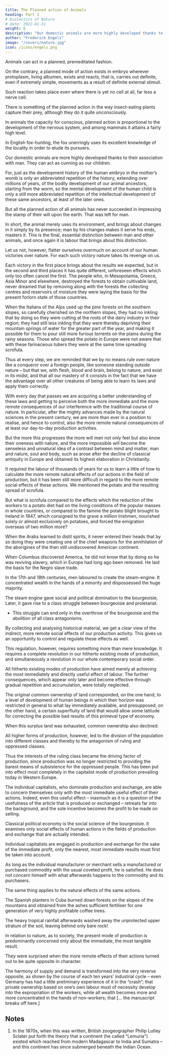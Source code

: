 ```yaml
---
title: The Planned action of Animals
heading: Part 3
# Dialectics of Nature
# date: 2022-01-31
weight: 6
description: "Our domestic animals are more highly developed thanks to their association with man. They can act as cunning as our children"
author: "Frederick Engels"
image: "/covers/nature.jpg"
icon: /icons/engels.png
---
```



<!-- We do not dispute the ability of  -->

Animals can act in a planned, premeditated fashion. 

On the contrary, a planned mode of action exists in embryo wherever protoplasm, living albumen, exists and reacts, that is, carries out definite, even if extremely simple, movements as a result of definite external stimuli. 

Such reaction takes place even where there is yet no cell at all, far less a nerve cell. 


There is something of the planned action in the way insect-eating plants capture their prey, although they do it quite unconsciously. 

In animals the capacity for conscious, planned action is proportional to the development of the nervous system, and among mammals it attains a fairly high level. 

In English fox-hunting, the fox unerringly uses its excellent knowledge of the locality in order to elude its pursuers. 
<!-- , and how well it knows and turns to account all favourable features of the ground that cause the scent to be lost.  -->

Our domestic animals are more highly developed thanks to their association with man. They can act as cunning as our children. 

For, just as the development history of the human embryo in the mother’s womb is only an abbreviated repetition of the history, extending over millions of years, of the bodily development of our animal ancestors, starting from the worm, so the mental development of the human child is only a still more abbreviated repetition of the intellectual development of these same ancestors, at least of the later ones. 

But all the planned action of all animals has never succeeded in impressing the stamp of their will upon the earth. That was left for man.

In short, the animal merely uses its environment, and brings about changes in it simply by its presence; man by his changes makes it serve his ends, masters it. This is the final, essential distinction between man and other animals, and once again it is labour that brings about this distinction.

Let us not, however, flatter ourselves overmuch on account of our human victories over nature. For each such victory nature takes its revenge on us. 

Each victory in the first place brings about the results we expected, but in the second and third places it has quite different, unforeseen effects which only too often cancel the first. The people who, in Mesopotamia, Greece, Asia Minor and elsewhere, destroyed the forests to obtain cultivable land, never dreamed that by removing along with the forests the collecting centres and reservoirs of moisture they were laying the basis for the present forlorn state of those countries. 

When the Italians of the Alps used up the pine forests on the southern slopes, so carefully cherished on the northern slopes, they had no inkling that by doing so they were cutting at the roots of the dairy industry in their region; they had still less inkling that they were thereby depriving their mountain springs of water for the greater part of the year, and making it possible for them to pour still more furious torrents on the plains during the rainy seasons. Those who spread the potato in Europe were not aware that with these farinaceous tubers they were at the same time spreading scrofula. 

Thus at every step, we are reminded that we by no means rule over nature like a conqueror over a foreign people, like someone standing outside nature – but that we, with flesh, blood and brain, belong to nature, and exist in its midst, and that all our mastery of it consists in the fact that we have the advantage over all other creatures of being able to learn its laws and apply them correctly.

With every day that passes we are acquiring a better understanding of these laws and getting to perceive both the more immediate and the more remote consequences of our interference with the traditional course of nature. In particular, after the mighty advances made by the natural sciences in the present century, we are more than ever in a position to realise, and hence to control, also the more remote natural consequences of at least our day-to-day production activities. 

But the more this progresses the more will men not only feel but also know their oneness with nature, and the more impossible will become the senseless and unnatural idea of a contrast between mind and matter, man and nature, soul and body, such as arose after the decline of classical antiquity in Europe and obtained its highest elaboration in Christianity.

It required the labour of thousands of years for us to learn a little of how to calculate the more remote natural effects of our actions in the field of production, but it has been still more difficult in regard to the more remote social effects of these actions. We mentioned the potato and the resulting spread of scrofula. 

But what is scrofula compared to the effects which the reduction of the workers to a potato diet had on the living conditions of the popular masses in whole countries, or compared to the famine the potato blight brought to Ireland in 1847, which consigned to the grave a million Irishmen, nourished solely or almost exclusively on potatoes, and forced the emigration overseas of two million more? 

When the Arabs learned to distil spirits, it never entered their heads that by so doing they were creating one of the chief weapons for the annihilation of the aborigines of the then still undiscovered American continent. 

When Columbus discovered America, he did not know that by doing so he was reviving slavery, which in Europe had long ago been removed. He laid the basis for the Negro slave trade. 

In the 17th and 18th centuries, men laboured to create the steam-engine. It concentrated wealth in the hands of a minority and dispossessed the huge majority.

The steam engine gave social and political domination to the bourgeoisie, Later, it gave rise to a class struggle between bourgeoisie and proletariat. 
- This struggle can end only in the overthrow of the bourgeoisie and the abolition of all class antagonisms.

By collecting and analysing historical material, we get a clear view of the indirect, more remote social effects of our production activity. This gives us an opportunity to control and regulate these effects as well.

This regulation, however, requires something more than mere knowledge. It requires a complete revolution in our hitherto existing mode of production, and simultaneously a revolution in our whole contemporary social order.

All hitherto existing modes of production have aimed merely at achieving the most immediately and directly useful effect of labour. The further consequences, which appear only later and become effective through gradual repetition and accumulation, were totally neglected. 

The original common ownership of land corresponded, on the one hand, to a level of development of human beings in which their horizon was restricted in general to what lay immediately available, and presupposed, on the other hand, a certain superfluity of land that would allow some latitude for correcting the possible bad results of this primeval type of economy. 

When this surplus land was exhausted, common ownership also declined. 

All higher forms of production, however, led to the division of the population into different classes and thereby to the antagonism of ruling and oppressed classes. 

Thus the interests of the ruling class became the driving factor of production, since production was no longer restricted to providing the barest means of subsistence for the oppressed people. This has been put into effect most completely in the capitalist mode of production prevailing today in Western Europe. 

The individual capitalists, who dominate production and exchange, are able to concern themselves only with the most immediate useful effect of their actions. Indeed, even this useful effect – inasmuch as it is a question of the usefulness of the article that is produced or exchanged – retreats far into the background, and the sole incentive becomes the profit to be made on selling.

Classical political economy is the social science of the bourgeoisie. It examines only social effects of human actions in the fields of production and exchange that are actually intended. 

Individual capitalists are engaged in production and exchange for the sake of the immediate profit, only the nearest, most immediate results must first be taken into account. 

As long as the individual manufacturer or merchant sells a manufactured or purchased commodity with the usual coveted profit, he is satisfied. He does not concern himself with what afterwards happens to the commodity and its purchasers. 

The same thing applies to the natural effects of the same actions. 

The Spanish planters in Cuba burned down forests on the slopes of the mountains and obtained from the ashes sufficient fertiliser for one generation of very highly profitable coffee trees. 

The heavy tropical rainfall afterwards washed away the unprotected upper stratum of the soil, leaving behind only bare rock!

In relation to nature, as to society, the present mode of production is predominantly concerned only about the immediate, the most tangible result.

They were surprised when the more remote effects of their actions turned out to be quite opposite in character. 

The harmony of supply and demand is transformed into the very reverse opposite, as shown by the course of each ten years’ industrial cycle – even Germany has had a little preliminary experience of it in the “crash”; that private ownership based on one’s own labour must of necessity develop into the expropriation of the workers, while all wealth becomes more and more concentrated in the hands of non-workers; that [... the manuscript breaks off here.]



## Notes

1. In the 1870s, when this was written, British zoogeographer Philip Lutley Sclater put forth the theory that a continent (he called "Lemuria") existed which reached from modern Madagascar to India and Sumatra – and this continent has since submerged beneath the Indian Ocean.
